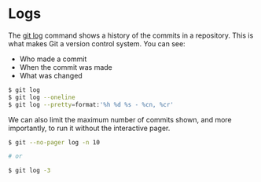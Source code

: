 # Logs

The [git log](https://git-scm.com/docs/git-log) command shows a history of the commits in a repository. This is what makes Git a version control system. You can see:

- Who made a commit
- When the commit was made
- What was changed

```sh
$ git log
$ git log --oneline
$ git log --pretty=format:'%h %d %s - %cn, %cr'
```

We can also limit the maximum number of commits shown, and more importantly, to run it without the interactive pager.

```sh
$ git --no-pager log -n 10

# or

$ git log -3
```
